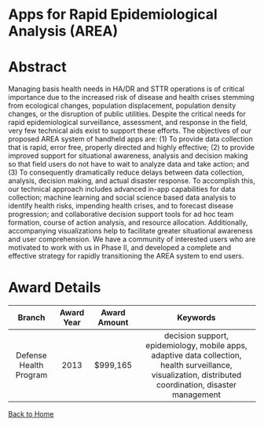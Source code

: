 
Apps for Rapid Epidemiological Analysis (AREA)
==============================================

# Abstract


Managing basis health needs in HA/DR and STTR operations is of  critical importance due to the increased risk of disease and health  crises stemming from ecological changes, population displacement,  population density changes, or the disruption of public utilities.  Despite the critical needs for rapid epidemiological surveillance,  assessment, and response in the field, very few technical aids exist  to support these efforts.  The objectives of our proposed AREA system  of handheld apps are: (1) To provide data collection that is rapid,  error free, properly directed and highly effective; (2) to provide  improved support for situational awareness, analysis and decision  making so that field users do not have to wait to analyze data and  take action; and (3) To consequently dramatically reduce delays  between data collection, analysis, decision making, and actual  disaster response.  To accomplish this, our technical approach  includes advanced in-app capabilities for data collection; machine  learning and social science based data analysis to identify health  risks, impending health crises, and to forecast disease progression;  and collaborative decision support tools for ad hoc team formation,  course of action analysis, and resource allocation.  Additionally,  accompanying visualizations help to facilitate greater situational  awareness and user comprehension.  We have a community of interested  users who are motivated to work with us in Phase II, and developed a  complete and effective strategy for rapidly transitioning the AREA  system to end users.  

# Award Details

|Branch|Award Year|Award Amount|Keywords|
| :---: | :---: | :---: | :---: |
|Defense Health Program|2013|$999,165|decision support, epidemiology, mobile apps, adaptive data collection, health surveillance, visualization, distributed coordination, disaster management|
  
  


[Back to Home](https://github.com/chrischow/dod_sbir_awards#2306)